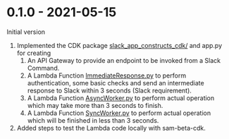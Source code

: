 0.1.0 - 2021-05-15
==================
Initial version
1. Implemented the CDK package [slack_app_constructs_cdk/](slack_app_constructs_cdk/) and app.py for creating
    1. An API Gateway to provide an endpoint to be invoked from a Slack Command.
    2. A Lambda Function [ImmediateResponse.py](lambda/ImmediateResponse.py) to perform authentication, some basic checks and send an intermediate response to Slack within 3 seconds (Slack requirement).
    3. A Lambda Function [AsyncWorker.py](lambda/AsyncWorker.py) to perform actual operation which may take more than 3 seconds to finish.
    4. A Lambda Function [SyncWorker.py](lambda/SyncWorker.py) to perform actual operation which will be finished in less than 3 seconds.
2. Added steps to test the Lambda code locally with sam-beta-cdk.
